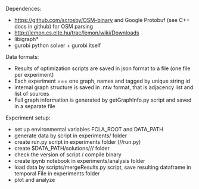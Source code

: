 Dependences:

- https://github.com/scrosby/OSM-binary and Google Protobuf (see C++ docs in github) for OSM parsing
- http://lemon.cs.elte.hu/trac/lemon/wiki/Downloads
- libigraph*
- gurobi python solver + gurobi itself

Data formats:

- Results of optimization scripts are saved in json format to a file (one file per experiment)
- Each experiment === one graph, names and tagged by unique string id
- internal graph structure is saved in .ntw format, that is adjacency list and list of sources
- Full graph information is generated by getGraphInfo.py script and saved in a separate file

Experiment setup:

- set up environmental variables FCLA_ROOT and DATA_PATH
- generate data by script in experiments/<type of data> folder
- create run.py script in experiments folder (<type of data>/<algorithm>/run.py)
- create $DATA_PATH/solutions/<type of data>/<algorithm>/ folder
- check the version of script / compile binary
- create ipynb notebook in experiments/analysis folder
- load data by scripts/mergeResults.py script, save resulting dataframe in temporal File in experiments folder
- plot and analyze

